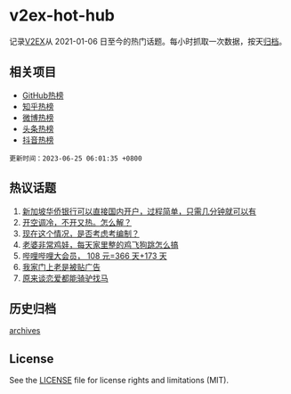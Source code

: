 # v2ex-hot-hub

 记录[V2EX](https://www.v2ex.com/)从 2021-01-06 日至今的热门话题。每小时抓取一次数据，按天[归档](archives)。
 
 ## 相关项目

- [GitHub热榜](https://github.com/it985/github-hot-hub)
- [知乎热榜](https://github.com/it985/zhihu-hot-hub)
- [微博热榜](https://github.com/it985/weibo-hot-hub)
- [头条热榜](https://github.com/it985/toutiao-hot-hub)
- [抖音热榜](https://github.com/it985/douyin-hot-hub)


 `更新时间：2023-06-25 06:01:35 +0800`

## 热议话题

1. [新加坡华侨银行可以直接国内开户，过程简单，只需几分钟就可以有](https://www.v2ex.com/t/951126)
1. [开空调冷，不开又热。怎么解？](https://www.v2ex.com/t/951231)
1. [现在这个情况，是否考虑考编制？](https://www.v2ex.com/t/951172)
1. [老婆非常鸡娃，每天家里整的鸡飞狗跳怎么搞](https://www.v2ex.com/t/951211)
1. [哔哩哔哩大会员， 108 元=366 天+173 天](https://www.v2ex.com/t/951140)
1. [我家门上老是被贴广告](https://www.v2ex.com/t/951137)
1. [原来谈恋爱都能骑驴找马](https://www.v2ex.com/t/951136)

## 历史归档

[archives](archives)

## License

See the [LICENSE](LICENSE) file for license rights and limitations (MIT).

